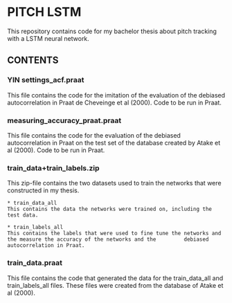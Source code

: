 # PITCH LSTM
This repository contains code for my bachelor thesis about pitch tracking with a LSTM neural network.

## CONTENTS

### YIN settings_acf.praat
This file contains the code for the imitation of the evaluation of the debiased autocorrelation in Praat de Cheveinge et al (2000). Code to be run in Praat.

### measuring_accuracy_praat.praat
This file contains the code for the evaluation of the debiased autocorrelation in Praat on the test set of the database created by Atake et al (2000). Code to be run in Praat.

### train_data+train_labels.zip
This zip-file contains the two datasets used to train the networks that were constructed in my thesis. 

    * train_data_all
    This contains the data the networks were trained on, including the test data. 
    
    * train_labels_all
    This contains the labels that were used to fine tune the networks and the measure the accuracy of the networks and the         debiased autocorrelation in Praat.
    
### train_data.praat
This file contains the code that generated the data for the train_data_all and train_labels_all files. These files were created from the database of Atake et al (2000).
